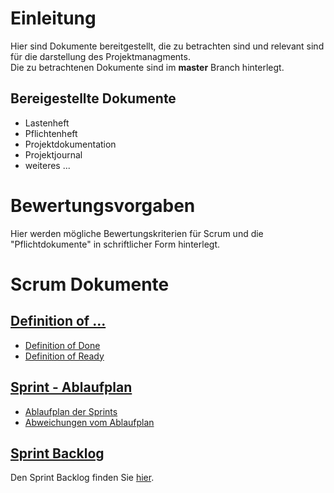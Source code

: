 # Einleitung
Hier sind Dokumente bereitgestellt, die zu betrachten sind und relevant sind für die darstellung des Projektmanagments.  
Die zu betrachtenen Dokumente sind im **master** Branch hinterlegt.

## Bereigestellte Dokumente
* Lastenheft
* Pflichtenheft
* Projektdokumentation
* Projektjournal
* weiteres ...

# Bewertungsvorgaben
Hier werden mögliche Bewertungskriterien für Scrum und die "Pflichtdokumente" in schriftlicher Form hinterlegt.

# Scrum Dokumente
## <u> Definition of ... </u>
* [Definition of Done](Scrum/DoD.md)
* [Definition of Ready](Scrum/DoR.md)

## <u> Sprint - Ablaufplan </u>
* [Ablaufplan der Sprints](Scrum/Ablauf.md)
* [Abweichungen vom Ablaufplan](Scrum/Abweichungen.md)


## <u> Sprint Backlog </u>
Den Sprint Backlog finden Sie [hier](https://github.com/orgs/LocalCaptureInnovations/projects/8).
